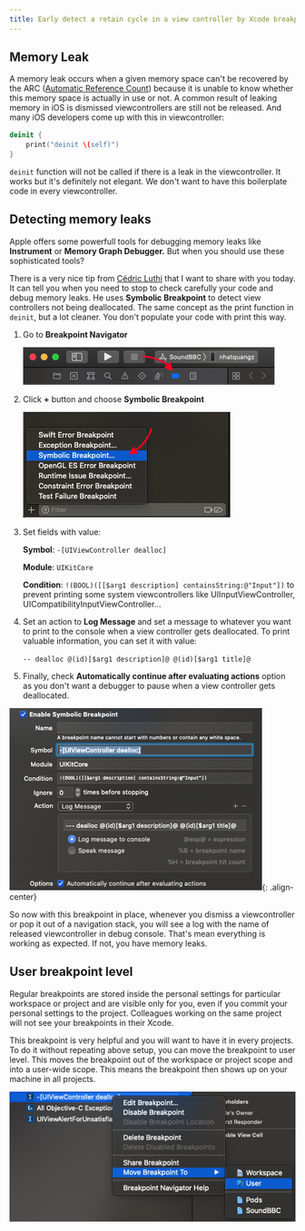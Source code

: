 ```yaml
---
title: Early detect a retain cycle in a view controller by Xcode breakpoint
---
```

## Memory Leak

A memory leak occurs when a given memory space can't be recovered by the ARC ([Automatic Reference Count](https://docs.swift.org/swift-book/LanguageGuide/AutomaticReferenceCounting.html)) because it is unable to know whether this memory space is actually in use or not. A common result of leaking memory in iOS is dismissed viewcontrollers are still not be released. And many iOS developers come up with this in viewcontroller:

```swift
deinit {
    print("deinit \(self)")
}
```

`deinit` function will not be called if there is a leak in the viewcontroller. It works but it's definitely not elegant. We don't want to have this boilerplate code in every viewcontroller. 

## Detecting memory leaks

Apple offers some powerfull tools for debugging memory leaks like **Instrument** or **Memory Graph Debugger.** But when you should use these sophisticated tools?

There is a very nice tip from [Cédric Luthi](https://twitter.com/0xced/status/900692839557992449) that I want to share with you today. It can tell you when you need to stop to check carefully your code and debug memory leaks. He uses **Symbolic Breakpoint** to detect view controllers not being deallocated. The same concept as the print function in `deinit`, but a lot cleaner. You don't populate your code with print this way.

1. Go to **Breakpoint Navigator**
    
    ![Breakpoint Navigator][breakpoint-navigator]

2. Click **+** button and choose **Symbolic Breakpoint**

    ![Symbolic Breakpoint][symbolic-breakpoint]

3. Set fields with value:

    **Symbol**: `-[UIViewController dealloc]`
    
    **Module**: `UIKitCore`

    **Condition**: `!(BOOL)([[$arg1 description] containsString:@"Input"])` to prevent printing some system viewcontrollers like UIInputViewController, UICompatibilityInputViewController…

4. Set an action to **Log Message** and set a message to whatever you want to print to the console when a view controller gets deallocated. To print valuable information, you can set it with value:

    `-- dealloc @(id)[$arg1 description]@ @(id)[$arg1 title]@`

5. Finally, check **Automatically continue after evaluating actions** option as you don't want a debugger to pause when a view controller gets deallocated.

![Breakpoint Setup][breakpoint-setup]{: .align-center}

So now with this breakpoint in place, whenever you dismiss a viewcontroller or pop it out of a navigation stack, you will see a log with the name of released viewcontroller in debug console. That's mean everything is working as expected. If not, you have memory leaks.

## User breakpoint level

Regular breakpoints are stored inside the personal settings for particular workspace or project and are visible only for you, even if you commit your personal settings to the project. Colleagues working on the same project will not see your breakpoints in their Xcode.

This breakpoint is very helpful and you will want to have it in every projects. To do it without repeating above setup, you can move the breakpoint to user level. This moves the breakpoint out of the workspace or project scope and into a user-wide scope. This means the breakpoint then shows up on your machine in all projects.

![User Breakpoint][user-breakpoint]



[breakpoint-navigator]: /assets/images/posts/Breakpoint-Navigator.png
[symbolic-breakpoint]: /assets/images/posts/symbolic-breakpoint.png
[breakpoint-setup]: /assets/images/posts/breakpoint-setup.png
[user-breakpoint]: /assets/images/posts/user-breakpoint.png